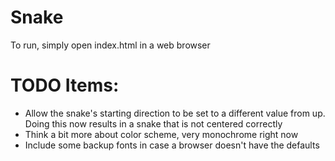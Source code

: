 # Snake

To run, simply open index.html in a web browser

# TODO Items:

- Allow the snake's starting direction to be set to a different value from up.
	Doing this now results in a snake that is not centered correctly
- Think a bit more about color scheme, very monochrome right now
- Include some backup fonts in case a browser doesn't have the defaults
